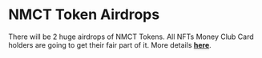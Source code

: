 # NMCT Token Airdrops

There will be 2 huge airdrops of NMCT Tokens. All NFTs Money Club Card holders are going to get their fair part of it. More details [**here**](../nmct-token-airdrop/).
